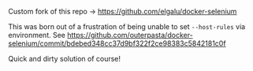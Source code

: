 Custom fork of this repo -> https://github.com/elgalu/docker-selenium

This was born out of a frustration of being unable to set `--host-rules` via environment. 
See https://github.com/outerpasta/docker-selenium/commit/bdebed348cc37d9bf322f2ce98383c5842181c0f

Quick and dirty solution of course!
